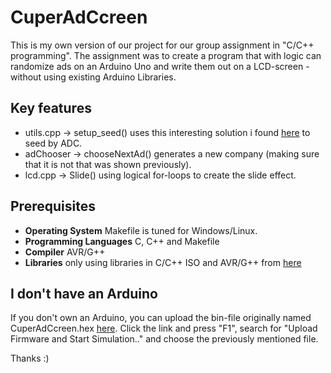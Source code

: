 # CuperAdCcreen
This is my own version of our project for our group assignment in "C/C++ programming". The assignment was to create a program that with logic can randomize ads on an Arduino Uno and write them out on a LCD-screen - without using existing Arduino Libraries.

## Key features
* utils.cpp -> setup_seed() uses this interesting solution i found [here](http://www.bytecruft.com/2013/03/seeding-standard-c-random-number.html) to seed by ADC.
* adChooser -> chooseNextAd() generates a new company (making sure that it is not that was shown previously).
* lcd.cpp -> Slide() using logical for-loops to create the slide effect.

## Prerequisites
- **Operating System** Makefile is tuned for Windows/Linux.
- **Programming Languages** C, C++ and Makefile
- **Compiler** AVR/G++
- **Libraries** only using libraries in C/C++ ISO and AVR/G++ from [here](https://blog.zakkemble.net/avr-gcc-builds/)

## I don't have an Arduino
If you don't own an Arduino, you can upload the bin-file originally named CuperAdCcreen.hex [here](https://wokwi.com/projects/383283130065573889). Click the link and press "F1", search for "Upload Firmware and Start Simulation.." and choose the previously mentioned file.

Thanks :)
